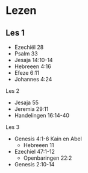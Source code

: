 # Lezen

## Les 1

- Ezechiël 28
- Psalm 33
- Jesaja 14:10-14
- Hebreeen 4:16
- Efeze 6:11
- Johannes 4:24

Les 2

- Jesaja 55
- Jeremia 29:11
- Handelingen 16:14-40

Les 3

- Genesis 4:1-6 Kain en Abel
  - Hebreeen 11
- Ezechiel 47:1-12
  - Openbaringen 22:2
- Genesis 2:10-14
